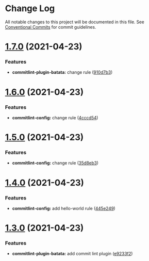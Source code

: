 # Change Log

All notable changes to this project will be documented in this file.
See [Conventional Commits](https://conventionalcommits.org) for commit guidelines.

# [1.7.0](https://github.com/zeyuri/js-ts-monorepos/compare/v1.6.0...v1.7.0) (2021-04-23)


### Features

* **commitlint-plugin-batata:** change rule ([910d7b3](https://github.com/zeyuri/js-ts-monorepos/commit/910d7b3c5479e0206bc904043aa150f8f9e54860))





# [1.6.0](https://github.com/zeyuri/js-ts-monorepos/compare/v1.5.0...v1.6.0) (2021-04-23)


### Features

* **commitlint-config:** change rule ([4cccd54](https://github.com/zeyuri/js-ts-monorepos/commit/4cccd54dba0d9fc6dab1424f4e49cf0f465fffa6))





# [1.5.0](https://github.com/zeyuri/js-ts-monorepos/compare/v1.4.0...v1.5.0) (2021-04-23)


### Features

* **commitlint-config:** change rule ([35d8eb3](https://github.com/zeyuri/js-ts-monorepos/commit/35d8eb38880f050a5a9360bc03dfe1ab49717bd2))





# [1.4.0](https://github.com/zeyuri/js-ts-monorepos/compare/v1.3.0...v1.4.0) (2021-04-23)


### Features

* **commitlint-config:** add hello-world rule ([445e249](https://github.com/zeyuri/js-ts-monorepos/commit/445e249f02bc4f13df754325312725cbd38ff4e3))





# [1.3.0](https://github.com/zeyuri/js-ts-monorepos/compare/v1.2.0...v1.3.0) (2021-04-23)


### Features

* **commitlint-plugin-batata:** add commit lint plugin ([e9233f2](https://github.com/zeyuri/js-ts-monorepos/commit/e9233f2ff5e7af2a1a2717ef617cb481c60248bd))
